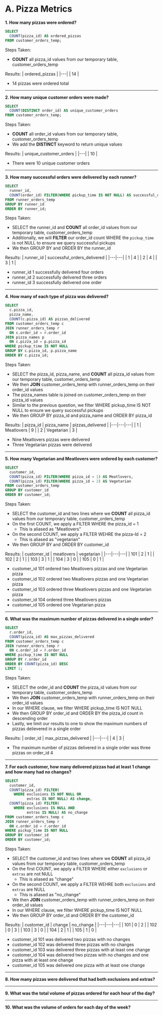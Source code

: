 # A. Pizza Metrics

**1. How many pizzas were ordered?**

```sql
SELECT
  COUNT(pizza_id) AS ordered_pizzas
FROM customer_orders_temp;
```
Steps Taken:
- **COUNT** all pizza_id values from our temporary table, customer_orders_temp

Results:
| ordered_pizzas |
|---|
| 14 |

- 14 pizzas were ordered total

***

**2. How many unique customer orders were made?**

```sql
SELECT
  COUNT(DISTINCT order_id) AS unique_customer_orders
FROM customer_orders_temp;
```
Steps Taken:
- **COUNT** all order_id values from our temporary table, customer_orders_temp
- We add the **DISTINCT** keyword to return unique values

Results:
| unique_customer_orders |
|---|
| 10 |

- There were 10 unique customer orders

***

**3. How many successful orders were delivered by each runner?**

```sql
SELECT
  runner_id,
  COUNT(order_id) FILTER(WHERE pickup_time IS NOT NULL) AS successful_orders_delivered
FROM runner_orders_temp
GROUP BY runner_id
ORDER BY runner_id;
```
Steps Taken:
- SELECT the runner_id and **COUNT** all order_id values from our temporary table, customer_orders_temp
- Additionally, we will **FILTER** our order_id count WHERE the `pickup_time` is not NULL to ensure we query successful pickups
- We then GROUP BY and ORDER BY the runner_id

Results:
| runner_id | successful_orders_delivered |
|---|---|
| 1 | 4 |
| 2 | 4 |
| 3 | 1 |

- runner_id 1 successfully delivered four orders
- runner_id 2 successfully delivered three orders
- runner_id 3 successfully delivered one order

***

**4. How many of each type of pizza was delivered?**

```sql
SELECT
  c.pizza_id,
  pizza_name,
  COUNT(c.pizza_id) AS pizzas_delivered
FROM customer_orders_temp c
JOIN runner_orders_temp r
  ON c.order_id = r.order_id
JOIN pizza_names p
  ON c.pizza_id = p.pizza_id
WHERE pickup_time IS NOT NULL
GROUP BY c.pizza_id, p.pizza_name
ORDER BY c.pizza_id;
```
Steps Taken:
- SELECT the pizza_id, pizza_name, and **COUNT** all pizza_id values from our temporary table, customer_orders_temp
- We then **JOIN** customer_orders_temp with runner_orders_temp on their order_id values
- The pizza_names table is joined on customer_orders_temp on their pizza_id values
- Similar to the previous question, we filter WHERE pickup_time IS NOT NULL to ensure we query successful pickups
- We then GROUP BY pizza_id and pizza_name and ORDER BY pizza_id

Results:
| pizza_id | pizza_name | pizzas_delivered |
|---|---|---|
| 1 | Meatlovers | 9 |
| 2 | Vegetarian | 3 |

- Nine Meatlovers pizzas were delivered
- Three Vegetarian pizzas were delivered
***

**5. How many Vegetarian and Meatlovers were ordered by each customer?**

```sql
SELECT
  customer_id,
  COUNT(pizza_id) FILTER(WHERE pizza_id = 1) AS Meatlovers,
  COUNT(pizza_id) FILTER(WHERE pizza_id = 2) AS Vegetarian
FROM customer_orders_temp
GROUP BY customer_id
ORDER BY customer_id;
```
Steps Taken:
- SELECT the customer_id and two lines where we **COUNT** all pizza_id values from our temporary table, customer_orders_temp
- On the first COUNT, we apply a FILTER WHERE the pizza_id = 1
  - This is aliased as "Meatlovers"
- On the second COUNT, we apply a FILTER WEHRE the pizza-Id = 2
  - This is aliased as "vegetarian"
- We then GROUP BY and ORDER BY customer_id

Results:
| customer_id | meatlovers | vegetarian |
|---|---|---|
| 101 | 2 | 1 |
| 102 | 2 | 1 |
| 103 | 3 | 1 |
| 104 | 3 | 0 |
| 105 | 0 | 1 |

- customer_id 101 ordered two Meatlovers pizzas and one Vegetarian pizza
- customer_id 102 ordered two Meatlovers pizzas and one Vegetarian pizza
- customer_id 103 ordered three Meatlovers pizzas and one Vegetarian pizza
- customer_id 104 ordered three Meatlovers pizzas
- customer_id 105 ordered one Vegetarian pizza

***

**6. What was the maximum number of pizzas delivered in a single order?**

```sql
SELECT
  r.order_id,
  COUNT(pizza_id) AS max_pizzas_delivered
FROM customer_orders_temp c
JOIN runner_orders_temp r
  ON c.order_id = r.order_id
WHERE pickup_time IS NOT NULL
GROUP BY r.order_id
ORDER BY COUNT(pizza_id) DESC
LIMIT 1;
```
Steps Taken:
- SELECT the order_id and **COUNT** the pizza_id values from our temporary table, customer_orders_temp
- We then **JOIN** customer_orders_temp with runner_orders_temp on their order_id values
- In our WHERE clause, we filter WHERE pickup_time IS NOT NULL
- We then GROUP BY order_id and ORDER BY the pizza_id count in descending order
- Lastly, we limit our results to one to show the maximum numbers of pizzas delievered in a single order

Results:
| order_id | max_pizzas_delivered |
|---|---|
| 4 | 3 |

- The maximum number of pizzas delivered in a single order was three pizzas on order_id 4

***

**7. For each customer, how many delivered pizzas had at least 1 change and how many had no changes?**

```sql
SELECT
  customer_id,
  COUNT(pizza_id) FILTER(
    WHERE exclusions IS NOT NULL OR 
    	  extras IS NOT NULL) AS change,
  COUNT(pizza_id) FILTER(
    WHERE exclusions IS NULL AND 
    	  extras IS NULL) AS no_change
FROM customer_orders_temp c
JOIN runner_orders_temp r
  ON c.order_id = r.order_id
WHERE pickup_time IS NOT NULL
GROUP BY customer_id
ORDER BY customer_id;
```
Steps Taken:
- SELECT the customer_id and two lines where we **COUNT** all pizza_id values from our temporary table, customer_orders_temp
- On the first COUNT, we apply a FILTER WHERE either `exclusions` or `extras` are not NULL
  - This is aliased as "change"
- On the second COUNT, we apply a FILTER WEHRE both `exclusions` and `extras` are NULL
  - This is aliased as "no_change"
- We then **JOIN** customer_orders_temp with runner_orders_temp on their order_id values
- In our WHERE clause, we filter WHERE pickup_time IS NOT NULL
- We then GROUP BY order_id and ORDER BY the customer_id

Results:
| customer_id | change | no_change |
|---|---|---|
| 101 | 0 | 2 |
| 102 | 0 | 3 |
| 103 | 3 | 0 |
| 104 | 2 | 1 |
| 105 | 1 | 0 |

- customer_id 101 was delivered two pizzas with no changes
- customer_id 102 was delivered three pizzas with no changes
- customer_id 103 was delivered three pizzas with at least one change
- customer_id 104 was delivered two pizzas with no changes and one pizza with at least one change
- customer_id 105 was delivered one pizza with at least one change

***

**8. How many pizzas were delivered that had both exclusions and extras?**

***

**9. What was the total volume of pizzas ordered for each hour of the day?**

***

**10. What was the volume of orders for each day of the week?**

